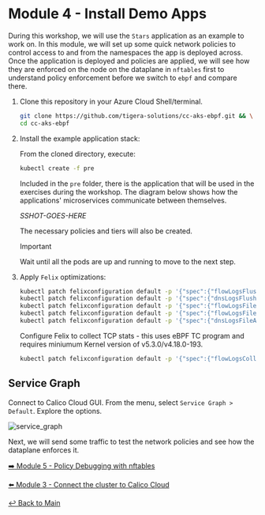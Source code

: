 # Module 4 - Install Demo Apps

During this workshop, we will use the `Stars` application as an example to work on. In this module, we will set up some quick network policies to control access to and from the namespaces the app is deployed across.  Once the application is deployed and policies are applied, we will see how they are enforced on the node on the dataplane in `nftables` first to understand policy enforcement before we switch to `ebpf` and compare there.

1. Clone this repository in your Azure Cloud Shell/terminal.

   ```bash
   git clone https://github.com/tigera-solutions/cc-aks-ebpf.git && \
   cd cc-aks-ebpf
   ```

2. Install the example application stack:

   From the cloned directory, execute:

   ```bash
   kubectl create -f pre
   ```

   Included in the `pre` folder, there is the application that will be used in the exercises during the workshop. The diagram below shows how the applications' microservices communicate between themselves.

   *SSHOT-GOES-HERE*

   The necessary policies and tiers will also be created.

   > [!IMPORTANT]
   > Wait until all the pods are up and running to move to the next step.

3. Apply `Felix` optimizations:

   ```bash
   kubectl patch felixconfiguration default -p '{"spec":{"flowLogsFlushInterval":"15s"}}'
   kubectl patch felixconfiguration default -p '{"spec":{"dnsLogsFlushInterval":"15s"}}'
   kubectl patch felixconfiguration default -p '{"spec":{"flowLogsFileAggregationKindForAllowed":1}}'
   kubectl patch felixconfiguration default -p '{"spec":{"flowLogsFileAggregationKindForDenied":0}}'
   kubectl patch felixconfiguration default -p '{"spec":{"dnsLogsFileAggregationKind":0}}'
   ```

   Configure Felix to collect TCP stats - this uses eBPF TC program and requires miniumum Kernel version of v5.3.0/v4.18.0-193.

   ```bash
   kubectl patch felixconfiguration default -p '{"spec":{"flowLogsCollectTcpStats":true}}'
   ```

## Service Graph

Connect to Calico Cloud GUI. From the menu, select `Service Graph > Default`. Explore the options.

![service_graph](https://user-images.githubusercontent.com/104035488/192303379-efb43faa-1e71-41f2-9c54-c9b7f0538b34.gif)

Next, we will send some traffic to test the network policies and see how the dataplane enforces it.

[:arrow_right: Module 5 - Policy Debugging with nftables](module-5-policy-debugging-nftables.md)  

[:arrow_left: Module 3 - Connect the cluster to Calico Cloud](module-3-connect-calicocloud.md)

[:leftwards_arrow_with_hook: Back to Main](../README.md)
